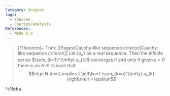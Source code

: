 ```yaml
---
Category: Snippet
tags:
  - Theorem
  - Courses/Analysis
References:
  - Wade 6.9
---
```

> [!Theorem]+ Thm: [[Pages/Cauchy-like sequence criteron|Cauchy-like sequence criteron]]
> Let $\{a_{k}\}$ be a real sequence. Then the infinite series $\sum_{k=1}^{\infty} a_{k}$ converges if and only if given $\epsilon>0$ there is an $N\in\mathbb{N}$ such that
> $$n\ge N \text{ implies } \left\lvert  \sum_{k=n}^{\infty} a_{k}  \right\rvert <\epsilon$$

^c1feba
